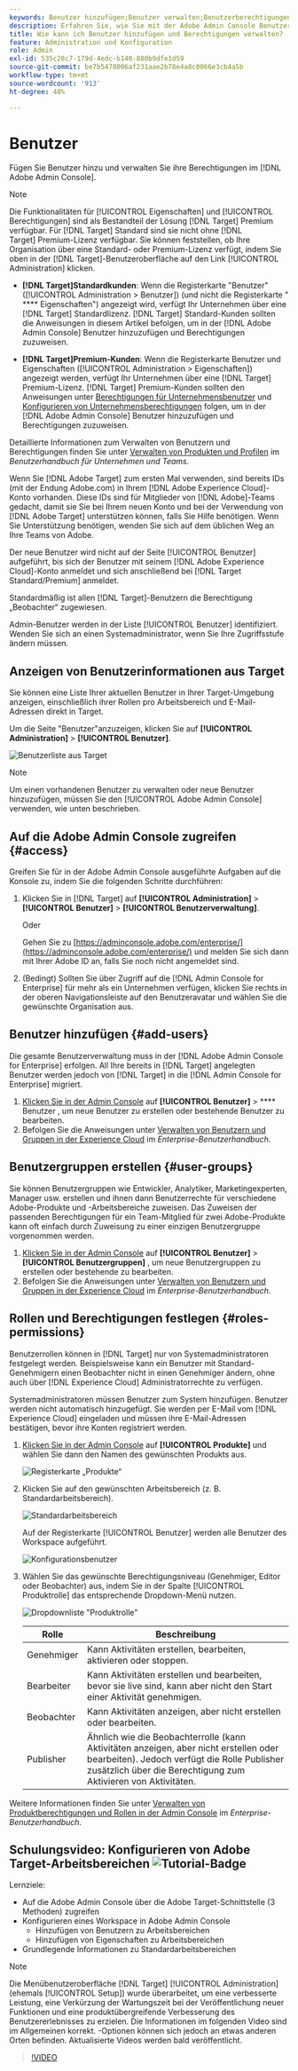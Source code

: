 ```yaml
---
keywords: Benutzer hinzufügen;Benutzer verwalten;Benutzerberechtigungen
description: Erfahren Sie, wie Sie mit der Adobe Admin Console Benutzer und deren Berechtigungen in Adobe Target verwalten können.
title: Wie kann ich Benutzer hinzufügen und Berechtigungen verwalten?
feature: Administration und Konfiguration
role: Admin
exl-id: 535c28c7-179d-4edc-b140-880b9dfe1d59
source-git-commit: be7b5478006af231aae2b78e4a8c0066e3cb4a5b
workflow-type: tm+mt
source-wordcount: '913'
ht-degree: 48%

---
```


# Benutzer

Fügen Sie Benutzer hinzu und verwalten Sie ihre Berechtigungen im [!DNL Adobe Admin Console].

>[!NOTE]
>
>Die Funktionalitäten für [!UICONTROL Eigenschaften] und [!UICONTROL Berechtigungen] sind als Bestandteil der Lösung [!DNL Target] Premium verfügbar. Für [!DNL Target] Standard sind sie nicht ohne [!DNL Target] Premium-Lizenz verfügbar.
>Sie können feststellen, ob Ihre Organisation über eine Standard- oder Premium-Lizenz verfügt, indem Sie oben in der [!DNL Target]-Benutzeroberfläche auf den Link [!UICONTROL Administration] klicken.
>
>* **[!DNL Target]Standardkunden**: Wenn die   Registerkarte &quot;Benutzer&quot;([!UICONTROL Administration > Benutzer]) (und nicht die Registerkarte &quot; **** Eigenschaften&quot;) angezeigt wird, verfügt Ihr Unternehmen über eine  [!DNL Target] Standardlizenz. [!DNL Target] Standard-Kunden sollten die Anweisungen in diesem Artikel befolgen, um in der [!DNL Adobe Admin Console] Benutzer hinzuzufügen und Berechtigungen zuzuweisen.
   >
   >
* **[!DNL Target]Premium-Kunden**: Wenn die Registerkarte   Benutzer und   Eigenschaften ([!UICONTROL Administration > Eigenschaften]) angezeigt werden, verfügt Ihr Unternehmen über eine  [!DNL Target] Premium-Lizenz. [!DNL Target] Premium-Kunden sollten den Anweisungen unter [Berechtigungen für Unternehmensbenutzer](/help/administrating-target/c-user-management/property-channel/property-channel.md) und [Konfigurieren von Unternehmensberechtigungen](/help/administrating-target/c-user-management/property-channel/properties-overview.md) folgen, um in der [!DNL Adobe Admin Console] Benutzer hinzuzufügen und Berechtigungen zuzuweisen.
>
>
Detaillierte Informationen zum Verwalten von Benutzern und Berechtigungen finden Sie unter [Verwalten von Produkten und Profilen](https://helpx.adobe.com/enterprise/using/manage-products-and-profiles.html) im *Benutzerhandbuch für Unternehmen und Teams*.

Wenn Sie [!DNL Adobe Target] zum ersten Mal verwenden, sind bereits IDs (mit der Endung Adobe.com) in Ihrem [!DNL Adobe Experience Cloud]-Konto vorhanden. Diese IDs sind für Mitglieder von [!DNL Adobe]-Teams gedacht, damit sie Sie bei Ihrem neuen Konto und bei der Verwendung von [!DNL Adobe Target] unterstützen können, falls Sie Hilfe benötigen. Wenn Sie Unterstützung benötigen, wenden Sie sich auf dem üblichen Weg an Ihre Teams von Adobe.

Der neue Benutzer wird nicht auf der Seite [!UICONTROL Benutzer] aufgeführt, bis sich der Benutzer mit seinem [!DNL Adobe Experience Cloud]-Konto anmeldet und sich anschließend bei [!DNL Target Standard/Premium] anmeldet.

Standardmäßig ist allen [!DNL Target]-Benutzern die Berechtigung „Beobachter“ zugewiesen.

Admin-Benutzer werden in der Liste [!UICONTROL Benutzer] identifiziert. Wenden Sie sich an einen Systemadministrator, wenn Sie Ihre Zugriffsstufe ändern müssen.

## Anzeigen von Benutzerinformationen aus Target

Sie können eine Liste Ihrer aktuellen Benutzer in Ihrer Target-Umgebung anzeigen, einschließlich ihrer Rollen pro Arbeitsbereich und E-Mail-Adressen direkt in Target.

Um die Seite &quot;Benutzer&quot;anzuzeigen, klicken Sie auf **[!UICONTROL Administration]** > **[!UICONTROL Benutzer]**.

![Benutzerliste aus Target](/help/administrating-target/c-user-management/c-user-management/assets/user-list-target.png)

>[!NOTE]
>
>Um einen vorhandenen Benutzer zu verwalten oder neue Benutzer hinzuzufügen, müssen Sie den [!UICONTROL Adobe Admin Console] verwenden, wie unten beschrieben.

## Auf die Adobe Admin Console zugreifen {#access}

Greifen Sie für in der Adobe Admin Console ausgeführte Aufgaben auf die Konsole zu, indem Sie die folgenden Schritte durchführen:

1. Klicken Sie in [!DNL Target] auf **[!UICONTROL Administration]** > **[!UICONTROL Benutzer]** > **[!UICONTROL Benutzerverwaltung]**.

   Oder

   Gehen Sie zu [https://adminconsole.adobe.com/enterprise/](https://adminconsole.adobe.com/enterprise/) und melden Sie sich dann mit Ihrer Adobe ID an, falls Sie noch nicht angemeldet sind.

1. (Bedingt) Sollten Sie über Zugriff auf die [!DNL Admin Console for Enterprise] für mehr als ein Unternehmen verfügen, klicken Sie rechts in der oberen Navigationsleiste auf den Benutzeravatar und wählen Sie die gewünschte Organisation aus.

## Benutzer hinzufügen {#add-users}

Die gesamte Benutzerverwaltung muss in der [!DNL Adobe Admin Console for Enterprise] erfolgen. All Ihre bereits in [!DNL Target] angelegten Benutzer werden jedoch von [!DNL Target] in die [!DNL Admin Console for Enterprise] migriert.

1. [Klicken Sie in der Admin Console](/help/administrating-target/c-user-management/c-user-management/user-management.md#section_79796E0227D048F59BAE0AB02E544EBE) auf  **[!UICONTROL Benutzer]**  >  **** Benutzer , um neue Benutzer zu erstellen oder bestehende Benutzer zu bearbeiten.
1. Befolgen Sie die Anweisungen unter [Verwalten von Benutzern und Gruppen in der Experience Cloud](https://helpx.adobe.com/enterprise/help/users.html) im *Enterprise-Benutzerhandbuch*.

## Benutzergruppen erstellen {#user-groups}

Sie können Benutzergruppen wie Entwickler, Analytiker, Marketingexperten, Manager usw. erstellen und ihnen dann Benutzerrechte für verschiedene Adobe-Produkte und -Arbeitsbereiche zuweisen. Das Zuweisen der passenden Berechtigungen für ein Team-Mitglied für zwei Adobe-Produkte kann oft einfach durch Zuweisung zu einer einzigen Benutzergruppe vorgenommen werden.

1. [Klicken Sie in der Admin Console](/help/administrating-target/c-user-management/c-user-management/user-management.md#section_79796E0227D048F59BAE0AB02E544EBE) auf  **[!UICONTROL Benutzer]**  >  **[!UICONTROL Benutzergruppen]** , um neue Benutzergruppen zu erstellen oder bestehende zu bearbeiten.
1. Befolgen Sie die Anweisungen unter [Verwalten von Benutzern und Gruppen in der Experience Cloud](https://helpx.adobe.com/enterprise/help/users.html) im *Enterprise-Benutzerhandbuch*.

## Rollen und Berechtigungen festlegen {#roles-permissions}

Benutzerrollen können in [!DNL Target] nur von Systemadministratoren festgelegt werden. Beispielsweise kann ein Benutzer mit Standard-Genehmigern einen Beobachter nicht in einen Genehmiger ändern, ohne auch über [!DNL Experience Cloud] Administratorrechte zu verfügen.

Systemadministratoren müssen Benutzer zum System hinzufügen. Benutzer werden nicht automatisch hinzugefügt. Sie werden per E-Mail vom [!DNL Experience Cloud] eingeladen und müssen ihre E-Mail-Adressen bestätigen, bevor ihre Konten registriert werden.

1. [Klicken Sie in der Admin Console](/help/administrating-target/c-user-management/c-user-management/user-management.md#section_79796E0227D048F59BAE0AB02E544EBE) auf **[!UICONTROL Produkte]** und wählen Sie dann den Namen des gewünschten Produkts aus.

   ![Registerkarte „Produkte“](/help/administrating-target/c-user-management/c-user-management/assets/workspace-publisher.png)

1. Klicken Sie auf den gewünschten Arbeitsbereich (z. B. Standardarbeitsbereich).

   ![Standardarbeitsbereich](/help/administrating-target/c-user-management/c-user-management/assets/default-workspace-new.png)

   Auf der Registerkarte [!UICONTROL Benutzer] werden alle Benutzer des Workspace aufgeführt.

   ![Konfigurationsbenutzer](/help/administrating-target/c-user-management/c-user-management/assets/configuration_users-new-publisher.png)

1. Wählen Sie das gewünschte Berechtigungsniveau (Genehmiger, Editor oder Beobachter) aus, indem Sie in der Spalte [!UICONTROL Produktrolle] das entsprechende Dropdown-Menü nutzen.

   ![Dropdownliste &quot;Produktrolle&quot;](/help/administrating-target/c-user-management/c-user-management/assets/product-role-new.png)

   | Rolle | Beschreibung |
   |--- |--- |
   | Genehmiger | Kann Aktivitäten erstellen, bearbeiten, aktivieren oder stoppen. |
   | Bearbeiter | Kann Aktivitäten erstellen und bearbeiten, bevor sie live sind, kann aber nicht den Start einer Aktivität genehmigen. |
   | Beobachter | Kann Aktivitäten anzeigen, aber nicht erstellen oder bearbeiten. |
   | Publisher | Ähnlich wie die Beobachterrolle (kann Aktivitäten anzeigen, aber nicht erstellen oder bearbeiten). Jedoch verfügt die Rolle Publisher zusätzlich über die Berechtigung zum Aktivieren von Aktivitäten. |

Weitere Informationen finden Sie unter [Verwalten von Produktberechtigungen und Rollen in der Admin Console](https://helpx.adobe.com/enterprise/help/manage-permissions-and-roles.html) im *Enterprise-Benutzerhandbuch*.

## Schulungsvideo: Konfigurieren von Adobe Target-Arbeitsbereichen ![Tutorial-Badge](/help/assets/tutorial.png)

Lernziele:

* Auf die Adobe Admin Console über die Adobe Target-Schnittstelle (3 Methoden) zugreifen
* Konfigurieren eines Workspace in Adobe Admin Console
   * Hinzufügen von Benutzern zu Arbeitsbereichen
   * Hinzufügen von Eigenschaften zu Arbeitsbereichen
* Grundlegende Informationen zu Standardarbeitsbereichen

>[!NOTE]
>
>Die Menübenutzeroberfläche [!DNL Target] [!UICONTROL Administration] (ehemals [!UICONTROL Setup]) wurde überarbeitet, um eine verbesserte Leistung, eine Verkürzung der Wartungszeit bei der Veröffentlichung neuer Funktionen und eine produktübergreifende Verbesserung des Benutzererlebnisses zu erzielen. Die Informationen im folgenden Video sind im Allgemeinen korrekt. -Optionen können sich jedoch an etwas anderen Orten befinden. Aktualisierte Videos werden bald veröffentlicht.

>[!VIDEO](https://video.tv.adobe.com/v/19463/)
